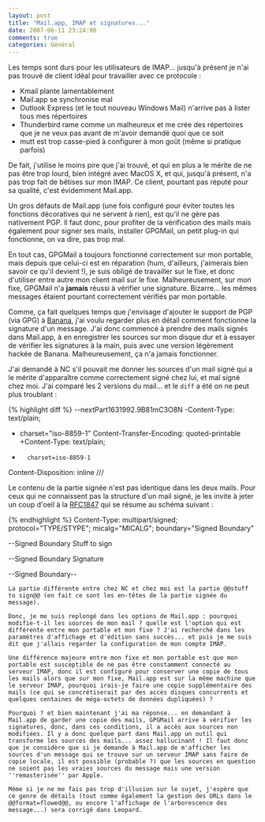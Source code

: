 ```yaml
---
layout: post
title: "Mail.app, IMAP et signatures..."
date: 2007-06-11 23:24:00
comments: true
categories: Général
---
```

Les temps sont durs pour les utilisateurs de IMAP... jusqu'à présent je n'ai pas trouvé de client idéal pour travailler avec ce protocole :

*   Kmail plante lamentablement
*   Mail.app se synchronise mal
*   Outlook Express (et le tout nouveau Windows Mail) n'arrive pas à lister tous mes répertoires
*   Thunderbird rame comme un malheureux et me crée des répertoires que je ne veux pas avant de m'avoir demandé quoi que ce soit
*   mutt est trop casse-pied à configurer à mon goût (même si pratique parfois)

De fait, j'utilise le moins pire que j'ai trouvé, et qui en plus a le mérite de ne pas être trop lourd, bien intégré avec MacOS X, et qui, jusqu'à présent, n'a pas trop fait de bêtises sur mon IMAP. Ce client, pourtant pas réputé pour sa qualité, c'est évidemment Mail.app.

<!-- more -->

Un gros défauts de Mail.app (une fois configuré pour éviter toutes les fonctions décoratives qui ne servent à rien), est qu'il ne gère pas nativement PGP. Il faut donc, pour profiter de la vérification des mails mais également pour signer ses mails, installer GPGMail, un petit plug-in qui fonctionne, on va dire, pas trop mal.

En tout cas, GPGMail a toujours fonctionné correctement sur mon portable, mais depuis que celui-ci est en réparation (hum, d'ailleurs, j'aimerais bien savoir ce qu'il devient !), je suis obligé de travailler sur le fixe, et donc d'utiliser entre autre mon client mail sur le fixe. Malheureusement, sur mon fixe, GPGMail n'a __jamais__ réussi à vérifier une signature. Bizarre... les mêmes messages étaient pourtant correctement vérifiés par mon portable.

Comme, ça fait quelques temps que j'envisage d'ajouter le support de PGP (via GPG) à [Banana](http://opensource.polytechnique.org/banana), j'ai voulu regarder plus en détail comment fonctionne la signature d'un message. J'ai donc commencé à prendre des mails signés dans Mail.app, à en enregistrer les sources sur mon disque dur et à essayer de vérifier les signatures à la main, puis avec une version légèrement hackée de Banana. Malheureusement, ça n'a jamais fonctionner.

J'ai demandé à NC s'il pouvait me donner les sources d'un mail signé qui a le mérite d'apparaître comme correctement signé chez lui, et mal signé chez moi. J'ai comparé les 2 versions du mail... et le `diff` a été on ne peut plus troublant :


{% highlight diff %}
 --nextPart1631992.9B81mC3O8N
-Content-Type: text/plain;
-  charset="iso-8859-1"
 Content-Transfer-Encoding: quoted-printable
+Content-Type: text/plain;
+       charset=iso-8859-1
 Content-Disposition: inline
 ///

Le contenu de la partie signée n'est pas identique dans les deux mails. Pour ceux qui ne connaissent pas la structure d'un mail signé, je les invite à jeter un coup d'oeil à la [RFC1847](http://www.faqs.org/rfcs/rfc1847.html) qui se résume au schéma suivant :

{% endhighlight %}
Content-Type: multipart/signed; protocol="TYPE/STYPE";
         micalg="MICALG"; boundary="Signed Boundary"

--Signed Boundary
Stuff to sign

--Signed Boundary
Signature

--Signed Boundary--

    
    La partie différente entre chez NC et chez moi est la partie @@stuff to sign@@ (en fait ce sont les en-têtes de la partie signée du message).
    
    Donc, je me suis replongé dans les options de Mail.app : pourquoi modifie-t-il les sources de mon mail ? quelle est l'option qui est différente entre mon portable et mon fixe ? J'ai recherché dans les paramètres d'affichage et d'édition sans succès... et puis je me suis dit que j'allais regarder la configuration de mon compte IMAP.
    
    Une différence majeure entre mon fixe et mon portable est que mon portable est susceptible de ne pas être constamment connecté au serveur IMAP, donc il est configuré pour conserver une copie de tous les mails alors que sur mon fixe, Mail.app est sur la même machine que le serveur IMAP, pourquoi irais-je faire une copie supplémentaire des mails (ce qui se concrétiserait par des accès disques concurrents et quelques centaines de méga-octets de données dupliquées) ?
    
    Pourquoi ? et bien maintenant j'ai ma réponse... en demandant à Mail.app de garder une copie des mails, GPGMail arrive à vérifier les signatures, donc, dans ces conditions, il a accès aux sources non modifiées. Il y a donc quelque part dans Mail.app un outil qui transforme les sources des mails... assez hallucinant ! Il faut donc que je considère que si je demande à Mail.app de m'afficher les sources d'un message qui se trouve sur un serveur IMAP sans faire de copie locale, il est possible (probable ?) que les sources en question ne soient pas les vraies sources du message mais une version ''remasterisée'' par Apple.
    
    Même si je ne me fais pas trop d'illusion sur le sujet, j'espère que ce genre de détails (tout comme également la gestion des URLs dans le @@format=flowed@@, ou encore l'affichage de l'arborescence des message...) sera corrigé dans Leopard.
